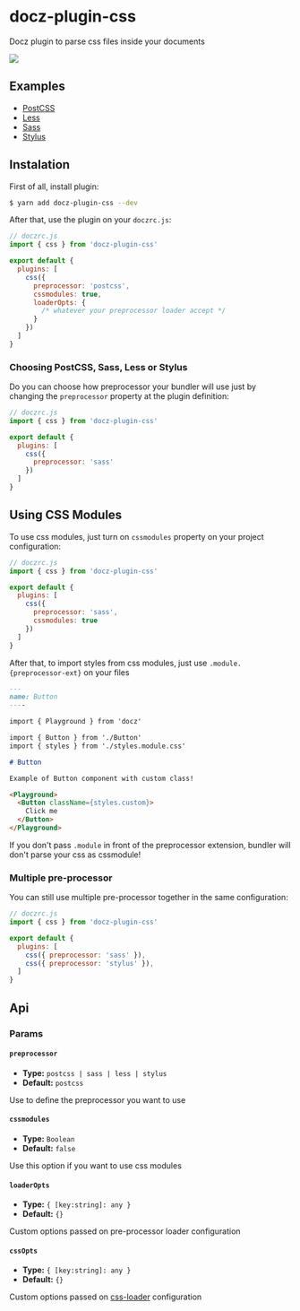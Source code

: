 # docz-plugin-css

Docz plugin to parse css files inside your documents

![](https://cdn-std.dprcdn.net/files/acc_649651/4Q4QBN)

## Examples

- [PostCSS](https://github.com/pedronauck/docz/tree/master/examples/css-postcss)
- [Less](https://github.com/pedronauck/docz/tree/master/examples/css-less)
- [Sass](https://github.com/pedronauck/docz/tree/master/examples/css-sass)
- [Stylus](https://github.com/pedronauck/docz/tree/master/examples/css-stylus)

## Instalation

First of all, install plugin:

```bash
$ yarn add docz-plugin-css --dev
```

After that, use the plugin on your `doczrc.js`:

```js
// doczrc.js
import { css } from 'docz-plugin-css'

export default {
  plugins: [
    css({
      preprocessor: 'postcss',
      cssmodules: true,
      loaderOpts: {
        /* whatever your preprocessor loader accept */
      }
    })
  ]
}
```

### Choosing PostCSS, Sass, Less or Stylus

Do you can choose how preprocessor your bundler will use just by changing the `preprocessor` property at the plugin definition:

```js
// doczrc.js
import { css } from 'docz-plugin-css'

export default {
  plugins: [
    css({
      preprocessor: 'sass'
    })
  ]
}
```

## Using CSS Modules

To use css modules, just turn on `cssmodules` property on your project configuration:

```js
// doczrc.js
import { css } from 'docz-plugin-css'

export default {
  plugins: [
    css({
      preprocessor: 'sass',
      cssmodules: true
    })
  ]
}
```

After that, to import styles from css modules, just use `.module.{preprocessor-ext}` on your files

```markdown
---
name: Button
----

import { Playground } from 'docz'

import { Button } from './Button'
import { styles } from './styles.module.css'

# Button

Example of Button component with custom class!

<Playground>
  <Button className={styles.custom}>
    Click me
  </Button>
</Playground>
```

If you don't pass `.module` in front of the preprocessor extension, bundler will don't parse your css as cssmodule!

### Multiple pre-processor

You can still use multiple pre-processor together in the same configuration:

```js
// doczrc.js
import { css } from 'docz-plugin-css'

export default {
  plugins: [
    css({ preprocessor: 'sass' }),
    css({ preprocessor: 'stylus' }),
  ]
}
```

## Api

### Params

#### `preprocessor`

- **Type:** `postcss | sass | less | stylus`
- **Default:** `postcss`

Use to define the preprocessor you want to use

#### `cssmodules`
- **Type:** `Boolean`
- **Default:** `false`

Use this option if you want to use css modules

#### `loaderOpts`
- **Type:** `{ [key:string]: any }`
- **Default:** `{}`

Custom options passed on pre-processor loader configuration

#### `cssOpts`
- **Type:** `{ [key:string]: any }`
- **Default:** `{}`

Custom options passed on [css-loader](https://github.com/webpack-contrib/css-loader) configuration
